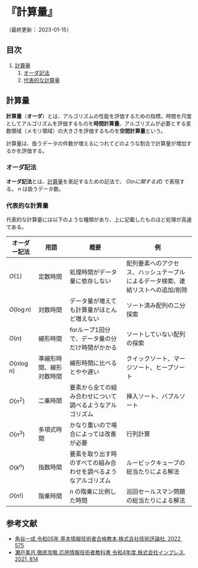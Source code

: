 # 『計算量』

（最終更新： 2023-01-15）


## 目次

1. [計算量](#計算量)
	1. [オーダ記法](#オーダ記法)
	1. [代表的な計算量](#代表的な計算量)


## 計算量

**計算量**（**オーダ**）とは、アルゴリズムの性能を評価するための指標。時間を尺度としてアルゴリズムを評価するものを**時間計算量**、アルゴリズムが必要とする変数領域（メモリ領域）の大きさを評価するものを**空間計算量**という。

計算量は、扱うデータの件数が増えるにつれてどのような割合で計算量が増加するかを評価する。

### オーダ記法

**オーダ記法**とは、[計算量](#計算量)を表記するための記法で、 $O(nに関する式)$ で表現する。 $n$ は扱うデータ数。

### 代表的な計算量

代表的な計算量には以下のような種類があり、上に記載したものほど処理が高速である。

| オーダー記法  | 用語                     | 概要                                                           | 例                                                                              |
|---------------|--------------------------|----------------------------------------------------------------|---------------------------------------------------------------------------------|
| $O(1)$        | 定数時間                 | 処理時間がデータ量に依存しない                                 | 配列要素へのアクセス、ハッシュテーブルによるデータ検索、連結リストへの追加/削除 |
| $O(\log{n})$  | 対数時間                 | データ量が増えても計算量がほとんど増えない                     | ソート済み配列の二分探索                                                        |
| $O(n)$        | 線形時間                 | forループ1回分で、データ量の分だけ時間がかかる                 | ソートしていない配列の探索                                                      |
| $O(n\log{n})$ | 準線形時間、線形対数時間 | 線形時間に比べるとやや遅い                                     | クイックソート、マージソート、ヒープソート                                      |
| $O(n^2)$      | 二乗時間                 | 要素から全ての組み合わせについて調べるようなアルゴリズム       | 挿入ソート、バブルソート                                                        |
| $O(n^3)$      | 多項式時間               | かなり重いので場合によっては改善が必要                         | 行列計算                                                                        |
| $O(k^n)$      | 指数時間                 | 要素を取り出す時のすべての組み合わせを調べるようなアルゴリズム | ルービックキューブの総当たりによる解法                                          |
| $O(n!)$       | 階乗時間                 | $n$ の階乗に比例した時間                                        | 巡回セールスマン問題の総当たりによる解法                                        |


## 参考文献

- [角谷一成.令和05年 基本情報技術者合格教本.株式会社技術評論社, 2022, 575](https://gihyo.jp/book/2022/978-4-297-13164-7)
- [瀬戸美月.徹底攻略 応用情報技術者教科書 令和4年度.株式会社インプレス, 2021, 814](https://book.impress.co.jp/books/1121101057)
